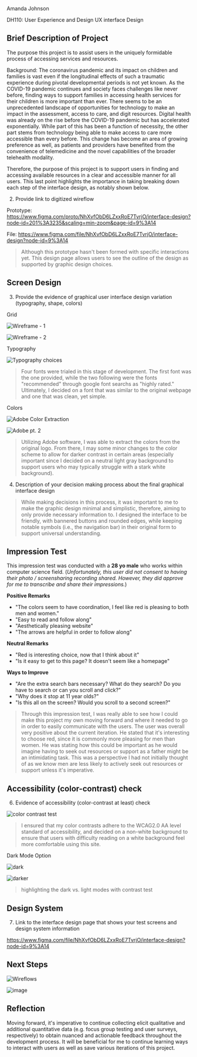 Amanda Johnson

DH110: User Experience and Design
UX interface Design

## Brief Description of Project

The purpose this project is to assist users in the uniquely formidable process of accessing services and resources.

Background: The coronavirus pandemic and its impact on children and families is vast even if the longitudinal effects of such a traumatic experience during pivotal developmental periods is not yet known. As the COVID-19 pandemic continues and society faces challenges like never before, finding ways to support families in accessing health services for their children is more important than ever. There seems to be an unprecedented landscape of opportunities for technology to make an impact in the assessment, access to care, and digit resources. Digital health was already on the rise before the COVID-19 pandemic but has accelerated exponentially. While part of this has been a function of necessity, the other part stems from technology being able to make access to care more accessible than every before. This change has become an area of growing preference as well, as patients and providers have benefited from the convenience of telemedicine and the novel capabilities of the broader telehealth modality. 

Therefore, the purpose of this project is to support users in finding and accessing available resources in a clear and accessible manner for all users. This last point highlights the importance in taking breaking down each step of the interface design, as notably shown below. 

2. Provide link to digitized wireflow

Prototype: https://www.figma.com/proto/NhXvfObD6LZxxRoE7TvrjO/interface-design?node-id=201%3A3235&scaling=min-zoom&page-id=9%3A14

File: https://www.figma.com/file/NhXvfObD6LZxxRoE7TvrjO/interface-design?node-id=9%3A14

> Although this prototype hasn't been formed with specific interactions yet. This design page allows users to see the outline of the design as supported by graphic design choices. 


## Screen Design

3. Provide the evidence of graphical user interface design variation (typography, shape, colors)

Grid 

![Wireframe - 1](https://user-images.githubusercontent.com/91240122/140945740-94b563f8-cf32-4920-a8c8-a7c874255401.png)

![Wireframe - 2](https://user-images.githubusercontent.com/91240122/140945818-6f5954db-c1c4-44da-9a56-a7646c08e3ea.png)

Typography

![Typography choices](https://user-images.githubusercontent.com/91240122/140946057-2c51ec0c-ed6a-4ac7-85d5-034009179a40.png)

> Four fonts were trialed in this stage of development. The first font was the one provided, while the two following were the fonts "recommended" through google font searchs as "highly rated." Ultimately, I decided on a font that was similar to the original webpage and one that was clean, yet simple. 

Colors 

![Adobe Color Extraction](https://user-images.githubusercontent.com/91240122/140944339-62caa020-d11b-4c06-9e48-cab41c996301.png)

![Adobe pt. 2](https://user-images.githubusercontent.com/91240122/140945126-832dbd15-969d-4d53-a462-12911c31ce33.png)

> Utilizing Adobe software, I was able to extract the colors from the original logo. From there, I may some minor changes to the color scheme to allow for darker contrast in certain areas (especially important since I decided on a neutral light gray background to support users who may typically struggle with a stark white background). 

4. Description of your decision making process about the final graphical interface design

> While making decisions in this process, it was important to me to make the graphic design minimal and simplistic, therefore, aiming to only provide necessary information to. I designed the interface to be friendly, with bannered buttons and rounded edges, while keeping notable symbols (i.e., the navigation bar) in their original form to support universal understanding.

## Impression Test

This impression test was conducted with a **28 yo male** who works within computer science field. (_Unfortunately, this user did not consent to having their photo / screensharing recording shared. However, they did approve for me to transcribe and share their impressions._)

**Positive Remarks**
- "The colors seem to have coordination, I feel like red is pleasing to both men and women." 
- "Easy to read and follow along" 
- "Aesthetically pleasing website"
- "The arrows are helpful in order to follow along"

**Neutral Remarks**
- "Red is interesting choice, now that I think about it" 
- "Is it easy to get to this page? It doesn't seem like a homepage"

**Ways to Improve**
- "Are the extra search bars necessary? What do they search? Do you have to search or can you scroll and click?"
- "Why does it stop at 11 year olds?"
- "Is this all on the screen? Would you scroll to a second screen?" 

> Through this impression test,  I was really able to see how I could make this project my own moving forward and where it needed to go in order to easily communicate with the users. The user was overall very positive about the current iteration. He stated that it's interesting to choose red, since it is commonly more pleasing for men than women. He was stating how this could be important as he would imagine having to seek out resources or support as a father might be an intimidating task. This was a perspective I had not initially thought of as we know men are less likely to actively seek out resources or support unless it's imperative. 

## Accessibility (color-contrast) check

6. Evidence of accessibility (color-contrast at least) check

![color contrast test](https://user-images.githubusercontent.com/91240122/140946621-4857602b-1ad5-4069-af4e-338eb19223cf.png)

> I ensured that my color contrasts adhere to the WCAG2.0 AA level standard of accessibility, and decided on a non-white background to ensure that users with difficulty reading on a white background feel more comfortable using this site.

Dark Mode Option

![dark](https://user-images.githubusercontent.com/91240122/140996315-c39bf466-02b4-44a6-80ec-60fb4fff6d22.png)

![darker](https://user-images.githubusercontent.com/91240122/140996270-2efd2651-b294-415a-bac7-7f45f09786eb.png)

> highlighting the dark vs. light modes with contrast test

## Design System

7. Link to the interface design page that shows your test screens and design system information

https://www.figma.com/file/NhXvfObD6LZxxRoE7TvrjO/interface-design?node-id=9%3A14

## Next Steps

![Wireflows](https://user-images.githubusercontent.com/91240122/140966324-1db38740-1763-4e96-863e-a362e68085cd.png)

![image](https://user-images.githubusercontent.com/91240122/140966429-520498c5-173c-4f00-88ab-0ba136cb248b.png)


## Reflection 

Moving forward, it's imperative to continue collecting elicit qualitative and additional quantitative data (e.g. focus group testing and user surveys, respectively) to obtain nuanced and actionable feedback throughout the development process. It will be beneficial for me to continue learning ways to interact with users as well as save various iterations of this project. 
